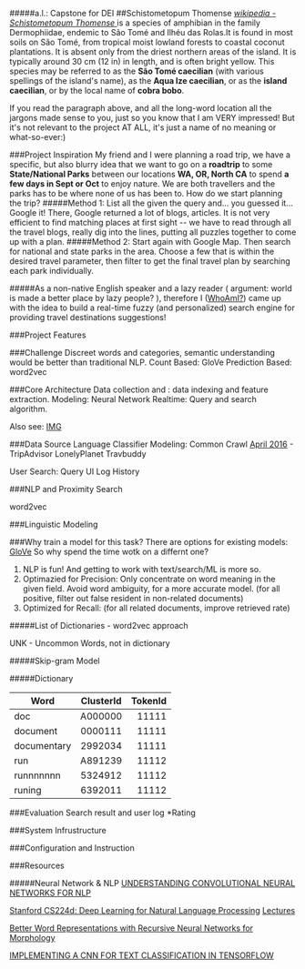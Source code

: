 #####a.l.: Capstone for DEI
##Schistometopum Thomense 
_[wikipedia - Schistometopum Thomense ](https://en.wikipedia.org/wiki/Schistometopum_thomense)_
is a species of amphibian in the family Dermophiidae, endemic to São Tomé and Ilhéu das Rolas.It is found in most soils on São Tomé, from tropical moist lowland forests to coastal coconut plantations. It is absent only from the driest northern areas of the island. It is typically around 30 cm (12 in) in length, and is often bright yellow. This species may be referred to as the **São Tomé caecilian** (with various spellings of the island's name), as the **Aqua Ize caecilian**, or as the **island caecilian**, or by the local name of **cobra bobo**.

If you read the paragraph above, and all the long-word location all the jargons made sense to you, just so you know that I am VERY impressed! But it's not relevant to the project AT ALL, it's just a name of no meaning or what-so-ever:)

###Project Inspiration
My friend and I were planning a road trip, we have a specific, but also blurry idea that we want to go on a **roadtrip** to some **State/National Parks** between our locations **WA, OR, North CA** to spend **a few days in Sept or Oct** to enjoy nature. We are both travellers and the parks has to be where none of us has been to. How do we start planning the trip?
#####Method 1: 
List all the given the query and... you guessed it... Google it! There, Google returned a lot of blogs, articles. It is not very efficient to find matching places at first sight -- we have to read through all the travel blogs, really dig into the lines, putting all puzzles together to come up with a plan.
#####Method 2:
Start again with Google Map. Then search for national and state parks in the area. Choose a few that is within the desired travel parameter, then filter to get the final travel plan by searching each park individually. 

#####As a non-native English speaker and a lazy reader ( argument: world is made a better place by lazy people? ), therefore I ([WhoAmI?](http://azzurolilc.github.io/)) came up with the idea to build a real-time fuzzy (and personalized) search engine for providing travel destinations suggestions!

###Project Features

###Challenge
Discreet words and categories, semantic understanding would be better than traditional NLP.
Count Based: GloVe
Prediction Based: word2vec



###Core Architecture
Data collection and : data indexing and feature extraction.
Modeling: Neural Network
Realtime: Query and search algorithm.

Also see: [IMG](https://sketchboard.me/nzWpMwOjWTrD)

###Data Source
Language Classifier Modeling:
	Common Crawl [April 2016](http://commoncrawl.org/2016/05/april-2016-crawl-archive-now-available/) - 
	TripAdvisor
	LonelyPlanet
	Travbuddy

User Search:
	Query
	UI Log
	History

###NLP and Proximity Search
<!-- OpenNLP, Solr?(Lucene?) query parser? -->
word2vec

###Linguistic Modeling

###Why train a model for this task?
There are options for existing models: [GloVe](http://nlp.stanford.edu/projects/glove/)
So why spend the time wotk on a differnt one?
1. NLP is fun! And getting to work with text/search/ML is more so.
2. Optimazied for Precision: Only concentrate on word meaning in the given field. Avoid word ambiguity, for a more accurate model. (for all positive, filter out false resident in non-related documents)
3. Optimized for Recall: (for all related documents, improve retrieved rate)

#####List of Dictionaries - word2vec approach

UNK - Uncommon Words, not in dictionary

#####Skip-gram Model


#####Dictionary 

| Word          | ClusterId    | TokenId|
| ------------- |:------------:| ------:|
| doc	        | A000000	   | 11111  |
| document      | 0000111      | 11111  |
| documentary   | 2992034      | 11111  |
| run           | A891239      | 11112  |
| runnnnnnn     | 5324912      | 11112  |
| runing        | 6392011      | 11112  |


###Evaluation
Search result and user log
*Rating

###System Infrustructure

###Configuration and Instruction

###Resources

#####Neural Network & NLP
[UNDERSTANDING CONVOLUTIONAL NEURAL NETWORKS FOR NLP](http://www.wildml.com/2015/11/understanding-convolutional-neural-networks-for-nlp/)

[Stanford CS224d: Deep Learning for Natural Language Processing](http://cs224d.stanford.edu/syllabus.html)
[Lectures](https://www.youtube.com/playlist?list=PLmImxx8Char9Ig0ZHSyTqGsdhb9weEGam)

[Better Word Representations with Recursive Neural Networks for Morphology](http://nlp.stanford.edu/~lmthang/data/papers/conll13_morpho.pdf)

[IMPLEMENTING A CNN FOR TEXT CLASSIFICATION IN TENSORFLOW](http://www.wildml.com/2015/12/implementing-a-cnn-for-text-classification-in-tensorflow/)













